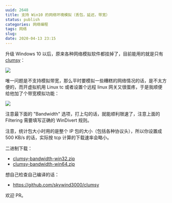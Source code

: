 ```yaml
---
uuid: 2648
title: 支持 Win10 的网络环境模拟（丢包，延迟，带宽）
status: publish
categories: 网络编程
tags: 网络
slug: 
date: 2020-04-13 23:15
---
```

升级 Windows 10 以后，原来各种网络模拟软件都挂掉了，目前能用的就是只有 [clumsy](http://jagt.github.io/clumsy/)：

![](http://skywind3000.github.io/images/blog/2020/clumsy_1.gif)

唯一问题是不支持模拟带宽，那么平时要模拟一些糟糕的网络情况的话，是不太方便的，而开虚拟机用 Linux tc 或者设置个远程 linux 网关又很蛋疼，于是我顺便给他加了个带宽模拟功能：

![](http://skywind3000.github.io/images/blog/2020/clumsy_2.jpg)

注意最下面的 "Bandwidth" 选项，打上勾的话，就能顺利限速了，注意上面的 Filtering 需要填写正确的 WinDivert 规则。

注意，统计包大小时用的是整个 IP 包的大小（包括各种协议头），所以你设置成 500 KB/s 的话，实际按 tcp 计算的下载速率会略小。

二进制下载：

- [clumsy-bandwidth-win32.zip](https://github.com/skywind3000/clumsy/releases/download/0.3rc3/clumsy-bandwidth-win32.zip)
- [clumsy-bandwidth-win64.zip](https://github.com/skywind3000/clumsy/releases/download/0.3rc3/clumsy-bandwidth-win64.zip)

想自己检查自己编译的话：

- https://github.com/skywind3000/clumsy


欢迎 PR。
